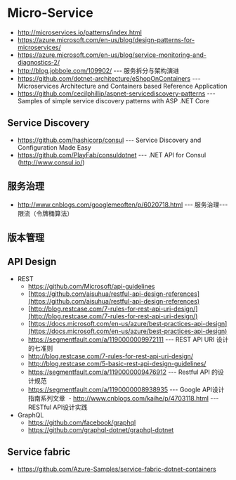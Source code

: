 # Micro-Service
* http://microservices.io/patterns/index.html
* https://azure.microsoft.com/en-us/blog/design-patterns-for-microservices/
* https://azure.microsoft.com/en-us/blog/service-monitoring-and-diagnostics-2/
* http://blog.jobbole.com/109902/ --- 服务拆分与架构演进
* https://github.com/dotnet-architecture/eShopOnContainers --- Microservices Architecture and Containers based Reference Application 
* https://github.com/cecilphillip/aspnet-servicediscovery-patterns --- Samples of simple service discovery patterns with ASP .NET Core 
## Service Discovery
* https://github.com/hashicorp/consul --- Service Discovery and Configuration Made Easy
* https://github.com/PlayFab/consuldotnet --- .NET API for Consul (http://www.consul.io/) 
## 服务治理
* http://www.cnblogs.com/googlemeoften/p/6020718.html --- 服务治理---限流（令牌桶算法） 
## 版本管理

## API Design
* REST
  - https://github.com/Microsoft/api-guidelines
  - [https://github.com/aisuhua/restful-api-design-references](https://github.com/aisuhua/restful-api-design-references)
  - [http://blog.restcase.com/7-rules-for-rest-api-uri-design/](http://blog.restcase.com/7-rules-for-rest-api-uri-design/)
  - [https://docs.microsoft.com/en-us/azure/best-practices-api-design](https://docs.microsoft.com/en-us/azure/best-practices-api-design)
  - https://segmentfault.com/a/1190000009972111 --- REST API URI 设计的七准则 
  - http://blog.restcase.com/7-rules-for-rest-api-uri-design/
  - http://blog.restcase.com/5-basic-rest-api-design-guidelines/
  - https://segmentfault.com/a/1190000009476912 --- Restful API 的设计规范
  - https://segmentfault.com/a/1190000008938935 --- Google API设计指南系列文章
  - http://www.cnblogs.com/kaihe/p/4703118.html --- RESTful API设计实践 
* GraphQL
  - https://github.com/facebook/graphql
  - https://github.com/graphql-dotnet/graphql-dotnet

## Service fabric
* https://github.com/Azure-Samples/service-fabric-dotnet-containers
